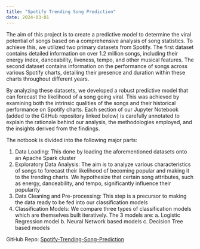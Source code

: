 ```yaml
---
title: "Spotify Trending Song Prediction"
date: 2024-03-01
---
```


The aim of this project is to create a predictive model to determine the viral potential of songs based on a comprehensive analysis of song statistics. To achieve this, we utilized two primary datasets from Spotify. The first dataset contains detailed information on over 1.2 million songs, including their energy index, danceability, liveness, tempo, and other musical features. The second dataset contains information on the performance of songs across various Spotify charts, detailing their presence and duration within these charts throughout different years.

By analyzing these datasets, we developed a robust predictive model that can forecast the likelihood of a song going viral. This was achieved by examining both the intrinsic qualities of the songs and their historical performance on Spotify charts. Each section of our Jupyter Notebook (added to the GitHub repository linked below) is carefully annotated to explain the rationale behind our analysis, the methodologies employed, and the insights derived from the findings.

The notbook is divided into the following major parts:
1. Data Loading: This done by loading the aforementioned datasets onto an Apache Spark cluster
2. Exploratory Data Analysis: The aim is to analyze various characteristics of songs to forecast their likelihood of becoming popular and making it to the trending charts. We hypothesize that certain song attributes, such as energy, danceability, and tempo, significantly influence their popularity
3. Data Cleaning and Pre-processing: This step is a precursor to making the data ready to be fed into our classification models
4. Classification Models: We compare three types of classification models which are themselves built iteratively. The 3 models are:
    a. Logistic Regression model
    b. Neural Network based models
    c. Decision Tree based models

GitHub Repo: [Spotify-Trending-Song-Prediction](https://github.com/sahilparekh08/Spotify-Trending-Song-Prediction)